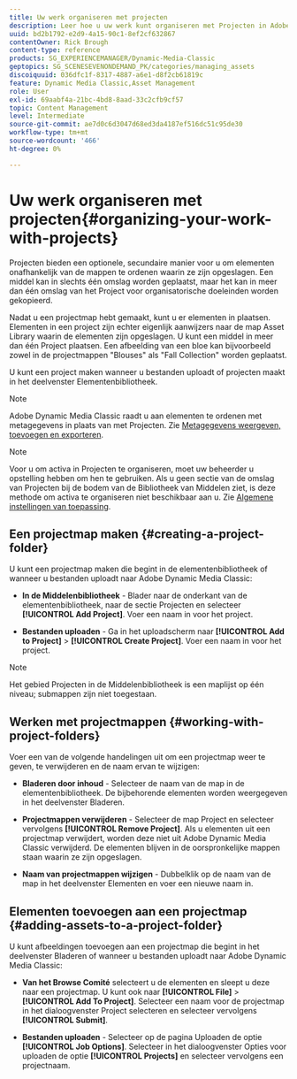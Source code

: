 ```yaml
---
title: Uw werk organiseren met projecten
description: Leer hoe u uw werk kunt organiseren met Projecten in Adobe Dynamic Media Classic.
uuid: bd2b1792-e2d9-4a15-90c1-8ef2cf632867
contentOwner: Rick Brough
content-type: reference
products: SG_EXPERIENCEMANAGER/Dynamic-Media-Classic
geptopics: SG_SCENESEVENONDEMAND_PK/categories/managing_assets
discoiquuid: 036dfc1f-8317-4887-a6e1-d8f2cb61819c
feature: Dynamic Media Classic,Asset Management
role: User
exl-id: 69aabf4a-21bc-4bd8-8aad-33c2cfb9cf57
topic: Content Management
level: Intermediate
source-git-commit: ae7d0c6d3047d68ed3da4187ef516dc51c95de30
workflow-type: tm+mt
source-wordcount: '466'
ht-degree: 0%

---
```


# Uw werk organiseren met projecten{#organizing-your-work-with-projects}

Projecten bieden een optionele, secundaire manier voor u om elementen onafhankelijk van de mappen te ordenen waarin ze zijn opgeslagen. Een middel kan in slechts één omslag worden geplaatst, maar het kan in meer dan één omslag van het Project voor organisatorische doeleinden worden gekopieerd.

Nadat u een projectmap hebt gemaakt, kunt u er elementen in plaatsen. Elementen in een project zijn echter eigenlijk aanwijzers naar de map Asset Library waarin de elementen zijn opgeslagen. U kunt een middel in meer dan één Project plaatsen. Een afbeelding van een bloe kan bijvoorbeeld zowel in de projectmappen &quot;Blouses&quot; als &quot;Fall Collection&quot; worden geplaatst.

U kunt een project maken wanneer u bestanden uploadt of projecten maakt in het deelvenster Elementenbibliotheek.

>[!NOTE]
>
>Adobe Dynamic Media Classic raadt u aan elementen te ordenen met metagegevens in plaats van met Projecten. Zie [Metagegevens weergeven, toevoegen en exporteren](viewing-adding-exporting-metadata.md).

>[!NOTE]
>
>Voor u om activa in Projecten te organiseren, moet uw beheerder u opstelling hebben om hen te gebruiken. Als u geen sectie van de omslag van Projecten bij de bodem van de Bibliotheek van Middelen ziet, is deze methode om activa te organiseren niet beschikbaar aan u. Zie [Algemene instellingen van toepassing](application-setup.md#general-settings).

## Een projectmap maken {#creating-a-project-folder}

U kunt een projectmap maken die begint in de elementenbibliotheek of wanneer u bestanden uploadt naar Adobe Dynamic Media Classic:

* **In de Middelenbibliotheek** - Blader naar de onderkant van de elementenbibliotheek, naar de sectie Projecten en selecteer **[!UICONTROL Add Project]**. Voer een naam in voor het project.

* **Bestanden uploaden** - Ga in het uploadscherm naar **[!UICONTROL Add to Project]** > **[!UICONTROL Create Project]**. Voer een naam in voor het project.

>[!NOTE]
>
>Het gebied Projecten in de Middelenbibliotheek is een maplijst op één niveau; submappen zijn niet toegestaan.

## Werken met projectmappen {#working-with-project-folders}

Voer een van de volgende handelingen uit om een projectmap weer te geven, te verwijderen en de naam ervan te wijzigen:

* **Bladeren door inhoud** - Selecteer de naam van de map in de elementenbibliotheek. De bijbehorende elementen worden weergegeven in het deelvenster Bladeren.

* **Projectmappen verwijderen** - Selecteer de map Project en selecteer vervolgens **[!UICONTROL Remove Project]**. Als u elementen uit een projectmap verwijdert, worden deze niet uit Adobe Dynamic Media Classic verwijderd. De elementen blijven in de oorspronkelijke mappen staan waarin ze zijn opgeslagen.

* **Naam van projectmappen wijzigen** - Dubbelklik op de naam van de map in het deelvenster Elementen en voer een nieuwe naam in.

## Elementen toevoegen aan een projectmap {#adding-assets-to-a-project-folder}

U kunt afbeeldingen toevoegen aan een projectmap die begint in het deelvenster Bladeren of wanneer u bestanden uploadt naar Adobe Dynamic Media Classic:

* **Van het Browse Comité** selecteert u de elementen en sleept u deze naar een projectmap. U kunt ook naar **[!UICONTROL File]** > **[!UICONTROL Add To Project]**. Selecteer een naam voor de projectmap in het dialoogvenster Project selecteren en selecteer vervolgens **[!UICONTROL Submit]**.

* **Bestanden uploaden** - Selecteer op de pagina Uploaden de optie **[!UICONTROL Job Options]**. Selecteer in het dialoogvenster Opties voor uploaden de optie **[!UICONTROL Projects]** en selecteer vervolgens een projectnaam.
